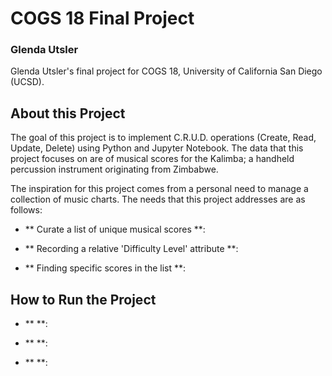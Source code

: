 # COGS 18 Final Project
### Glenda Utsler


<!-- TODO!! Link to Utsler's Github repository. -->
<!-- [![lite-badge](LINK_TO_SVG_IMAGE)](LINK_TO_REPO) -->

Glenda Utsler's final project for COGS 18, University of California San Diego (UCSD).

## About this Project

The goal of this project is to implement C.R.U.D. operations (Create, Read, Update, Delete) using Python and Jupyter Notebook. The data that this project focuses on are of musical scores for the Kalimba; a handheld percussion instrument originating from Zimbabwe.

The inspiration for this project comes from a personal need to manage a collection of music charts. The needs that this project addresses are as follows:
 
- ** Curate a list of unique musical scores **:

- ** Recording a relative 'Difficulty Level' attribute **:

- ** Finding specific scores in the list **:

## How to Run the Project

- **  **:

- **  **:

- **  **:
